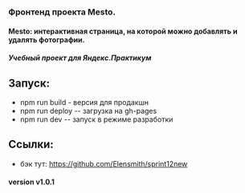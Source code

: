 ### Фронтенд проекта Mesto. 

#### Mesto: интерактивная страница, на которой можно добавлять и удалять фотографии.
##### Учебный проект для Яндекс.Практикум

## Запуск:

- npm run build - версия для продакшн
- npm run deploy -- загрузка на gh-pages
- npm run dev -- запуск в режиме разработки

## Ссылки:
- бэк тут: https://github.com/Elensmith/sprint12new

#### version v1.0.1